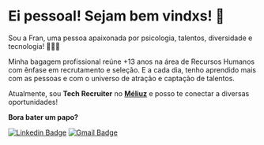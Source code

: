 # **Ei pessoal! Sejam bem vindxs!** **👋**

Sou a Fran, uma pessoa apaixonada por psicologia, talentos, diversidade e tecnologia! 🧠👩‍💻

Minha bagagem profissional reúne +13 anos na área de Recursos Humanos com ênfase em recrutamento e seleção. E a cada dia, tenho aprendido mais com as pessoas e com o universo de atração e captação de talentos.

Atualmente, sou **Tech Recruiter** no **[Méliuz](https://meliuz.gupy.io/)** e posso te conectar a diversas oportunidades!

**Bora bater um papo?**

[![Linkedin Badge](https://img.shields.io/badge/-Franciele%20Riedo-6633cc?style=flat-square&logo=Linkedin&logoColor=white&link=https://www.linkedin.com/in/francieleriedo/)](https://www.linkedin.com/in/francieleriedo/) 
[![Gmail Badge](https://img.shields.io/badge/-diego.schell.f@gmail.com-6633cc?style=flat-square&logo=Gmail&logoColor=white&link=mailto:francielesantossouza@gmail.com)](mailto:francielesantossouza@gmail.com)

